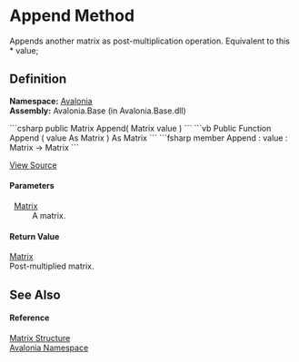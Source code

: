 # Append Method


Appends another matrix as post-multiplication operation. Equivalent to this * value;



## Definition
**Namespace:** <a href="N_Avalonia">Avalonia</a>  
**Assembly:** Avalonia.Base (in Avalonia.Base.dll)

<Tabs groupId="api-code-preview">
<TabItem value="csharp" label="C#">
```csharp
public Matrix Append(
	Matrix value
)
```
</TabItem>
<TabItem value="vb" label="VB">
```vb
Public Function Append ( 
	value As Matrix
) As Matrix
```
</TabItem>
<TabItem value="fsharp" label="F#">
```fsharp
member Append : 
        value : Matrix -> Matrix 
```
</TabItem>
</Tabs>



<a href="https://github.com/AvaloniaUI/Avalonia/tree/master/src/Avalonia.Base/Matrix.cs#L290" title="View the source code">View Source</a>



#### Parameters
<dl><dt>  <a href="T_Avalonia_Matrix">Matrix</a></dt><dd>A matrix.</dd></dl>

#### Return Value
<a href="T_Avalonia_Matrix">Matrix</a>  
Post-multiplied matrix.

## See Also


#### Reference
<a href="T_Avalonia_Matrix">Matrix Structure</a>  
<a href="N_Avalonia">Avalonia Namespace</a>  

